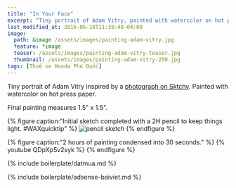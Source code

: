 ```yaml
---
title: "In Your Face"
excerpt: "Tiny portrait of Adam Vitry, painted with watercolor on hot press paper."
last_modified_at: 2016-06-10T11:38:48-04:00
image: 
  path: &image /assets/images/painting-adam-vitry.jpg
  feature: *image
  teaser: /assets/images/painting-adam-vitry-teaser.jpg
  thumbnail: /assets/images/painting-adam-vitry-250.jpg
tags: [Thuê xe Honda Phú Quốc]
---
```


Tiny portrait of Adam Vitry inspired by a [photograph on Sktchy](http://sktchy.com/PAjPOC ). Painted with watercolor on hot press paper. 

Final painting measures 1.5\" x 1.5\".

{% figure caption:"Initial sketch completed with a 2H pencil to keep things light. #WAXquicktip" %}
![pencil sketch](/assets/images/painting-adam-vitry-process.jpg)
{% endfigure %}

{% figure caption:"2 hours of painting condensed into 30 seconds." %}
{% youtube QDpXp5v2syk %}
{% endfigure %}

{% include boilerplate/datmua.md %}


{% include boilerplate/adsense-baiviet.md %}